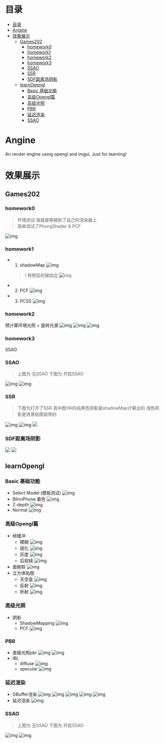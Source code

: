 # 目录
- [目录](#目录)
- [Angine](#angine)
- [效果展示](#效果展示)
  - [Games202](#games202)
    - [homework0](#homework0)
    - [homework1](#homework1)
    - [homework2](#homework2)
    - [homework3](#homework3)
    - [SSAO](#ssao)
    - [SSR](#ssr)
    - [SDF距离场阴影](#sdf距离场阴影)
  - [learnOpengl](#learnopengl)
    - [Basic 基础功能](#basic-基础功能)
    - [高级Opengl篇](#高级opengl篇)
    - [高级光照](#高级光照)
    - [PBR](#pbr)
    - [延迟渲染](#延迟渲染)
    - [SSAO](#ssao-1)

# Angine
An render engine using opengl and imgui. Just for learning!

# 效果展示
## Games202
### homework0
> 环境测试  我就是移植到了自己的渲染器上 \
> 简单测试了PhongShader & PCF
> 
![img](res/output/gifs/games202/homework0.gif)

### homework1
- 1. shadowMap
  ![img](res/output/gifs/games202/homework1/1.png)
  > ! 有明显的锯齿边
  ![img](res/output/gifs/games202/homework1/2.png)
- 2. PCF
  ![img](res/output/gifs/games202/homework1/poisson.png)
- 3. PCSS
  ![img](res/output/gifs/games202/homework1/pcss.png)

### homework2
预计算环境光照 + 旋转光源
![img](res/output/gifs/games202/homework2/1.png)
![img](res/output/gifs/yesyesyes.gif)
![img](res/output/gifs/games202/homework2/image.png)

### homework3
SSAO
### SSAO
> 上图为 无SSAO 下图为 开启SSAO 

  ![img](res/output/gifs/ssaoOff1.png)
  ![img](res/output/gifs/ssaoOn2.png)

### SSR
> 下图为打开了SSR  其中图1中的纯黑色阴影是shadowMap计算出的  浅色阴影是场景贴图自带的

  ![img](res/output/gifs/ssr_no.png)
  ![img](res/output/gifs/ssr_on.png)
  ![](https://pic.imgdb.cn/item/6710a4cfd29ded1a8ceaa8d6.png)

### SDF距离场阴影
 ![](https://pic.imgdb.cn/item/67109cc2d29ded1a8ce4727f.png)
 ![](https://pic.imgdb.cn/item/67109cc2d29ded1a8ce4726e.png)

## learnOpengl
### Basic 基础功能
- Select Model (模板测试)
  ![img](res/output/gifs/border.jpg)
- BlinnPhone 着色
  ![img](res/output/gifs/Blinn-phone.gif)
- Z-depth
  ![img](res/output/gifs/Z-depth.jpg)
- Normal
  ![img](res/output/gifs/Normal.jpg)

### 高级Opengl篇
- 帧缓冲
  - 模糊
    ![img](res/output/gifs/blur.jpg)
  - 锐化
    ![img](res/output/gifs/Sharpen.jpg)
  - 灰度
    ![img](res/output/gifs/GreyScale.jpg)
  - 后视镜
    ![img](res/output/gifs/backmirror.gif)
- 面剔除
    ![img](res/output/gifs/image.png)
- 立方体贴图
  - 天空盒
    ![img](res/output/gifs/skybox.jpg)
  - 反射
    ![img](res/output/gifs/skybox.jpg)
  - 折射
    ![img](res/output/gifs/Refract.png)

### 高级光照
- 阴影
  - ShadowMapping
    ![img](res/output/gifs/ShadowMap.png)
  - PCF
    ![img](res/output/gifs/PCF.png)

### PBR
- 直接光照pbr
  ![img](res/output/gifs/pbr0.png)
  ![img](res/output/gifs/pbr_image.png)
- IBL
  - diffuse
    ![img](res/output/gifs/IBL_diffuse.png)
  - specular
    ![img](res/output/gifs/HDR_IBL.png)

### 延迟渲染
- GBuffer渲染
  ![img](res/output/gifs/defer_gbuffer0.jpg)
  ![img](res/output/gifs/defer_gbuffer1.jpg)
  ![img](res/output/gifs/defer_gbuffer2.png)
  ![img](res/output/gifs/defer_gbuffer3.png)
  ![img](res/output/gifs/defer_gbuffer4.png)
- 延迟渲染
  ![img](res/output/gifs/defer_with.png)

### SSAO
> 上图为 无SSAO 下图为 开启SSAO 

  ![img](res/output/gifs/ssaoOff.png)
  ![img](res/output/gifs/ssaoOn.png)